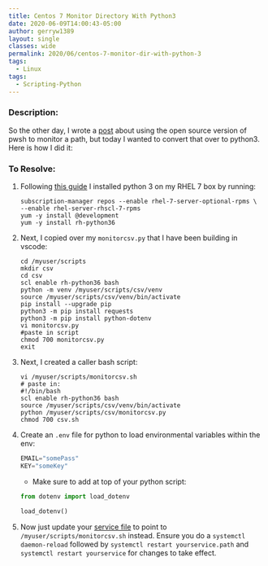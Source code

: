 ```yaml
---
title: Centos 7 Monitor Directory With Python3
date: 2020-06-09T14:00:43-05:00
author: gerryw1389
layout: single
classes: wide
permalink: 2020/06/centos-7-monitor-dir-with-python-3
tags:
  - Linux
tags:
  - Scripting-Python
---
```

<!--more-->

### Description:

So the other day, I wrote a [post](https://automationadmin.com/2020/06/systemd-path-monitor-folder) about using the open source version of pwsh to monitor a path, but today I wanted to convert that over to python3. Here is how I did it:

### To Resolve:

1. Following [this guide](https://developers.redhat.com/blog/2018/08/13/install-python3-rhel/#tldr) I installed python 3 on my RHEL 7 box by running:

   ```shell
   subscription-manager repos --enable rhel-7-server-optional-rpms \
   --enable rhel-server-rhscl-7-rpms
   yum -y install @development
   yum -y install rh-python36
   ```

2. Next, I copied over my `monitorcsv.py` that I have been building in vscode:

   ```shell
   cd /myuser/scripts
   mkdir csv
   cd csv
   scl enable rh-python36 bash
   python -m venv /myuser/scripts/csv/venv
   source /myuser/scripts/csv/venv/bin/activate
   pip install --upgrade pip
   python3 -m pip install requests
   python3 -m pip install python-dotenv
   vi monitorcsv.py
   #paste in script
   chmod 700 monitorcsv.py
   exit
   ```

3. Next, I created a caller bash script:

   ```shell
   vi /myuser/scripts/monitorcsv.sh
   # paste in:
   #!/bin/bash
   scl enable rh-python36 bash
   source /myuser/scripts/csv/venv/bin/activate
   python /myuser/scripts/csv/monitorcsv.py
   chmod 700 csv.sh
   ```

4. Create an `.env` file for python to load environmental variables within the env:

   ```python
   EMAIL="somePass"
   KEY="someKey"
   ```

   - Make sure to add at top of your python script:

   ```python
   from dotenv import load_dotenv

   load_dotenv()
   ```

5. Now just update your [service file](https://automationadmin.com/2020/06/systemd-path-monitor-folder) to point to `/myuser/scripts/monitorcsv.sh` instead. Ensure you do a `systemctl daemon-reload` followed by `systemctl restart yourservice.path` and `systemctl restart yourservice` for changes to take effect.
